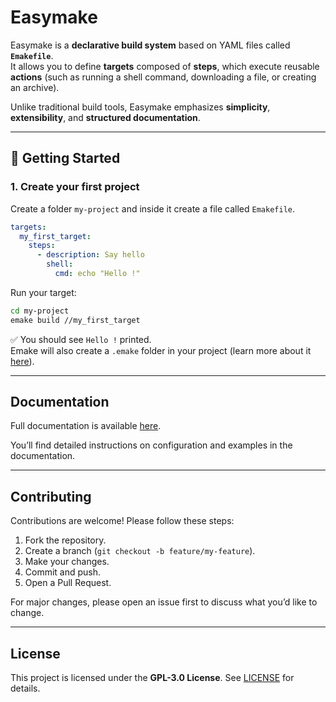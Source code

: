 # Easymake

Easymake is a **declarative build system** based on YAML files called **`Emakefile`**.  
It allows you to define **targets** composed of **steps**, which execute reusable **actions** (such as running a shell command, downloading a file, or creating an archive).  

Unlike traditional build tools, Easymake emphasizes **simplicity**, **extensibility**, and **structured documentation**.  

---

## 🚀 Getting Started

### 1. Create your first project
Create a folder `my-project` and inside it create a file called `Emakefile`.

```yaml
targets:
  my_first_target:
    steps:
      - description: Say hello
        shell:
          cmd: echo "Hello !"
```

Run your target:

```sh
cd my-project
emake build //my_first_target
```

✅ You should see `Hello !` printed.  
Emake will also create a `.emake` folder in your project (learn more about it [here](https://pchakour.github.io/easymake/emake_folder.html)).

---

## Documentation

Full documentation is available [here](https://pchakour.github.io/easymake/).

You’ll find detailed instructions on configuration and examples in the documentation.

---

## Contributing

Contributions are welcome! Please follow these steps:

1. Fork the repository.
2. Create a branch (`git checkout -b feature/my-feature`).
3. Make your changes.
4. Commit and push.
5. Open a Pull Request.

For major changes, please open an issue first to discuss what you’d like to change.

---

## License

This project is licensed under the **GPL-3.0 License**. See [LICENSE](LICENSE) for details.